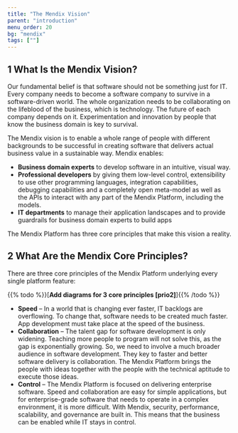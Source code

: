 ```yaml
---
title: "The Mendix Vision"
parent: "introduction"
menu_order: 20
bg: "mendix"
tags: [""]
---
```


## 1 What Is the Mendix Vision?

Our fundamental belief is that software should not be something just for IT. Every company needs to become a software company to survive in a software-driven world. The whole organization needs to be collaborating on the lifeblood of the business, which is technology. The future of each company depends on it. Experimentation and innovation by people that know the business domain is key to survival.

The Mendix vision is to enable a whole range of people with different backgrounds to be successful in creating software that delivers actual business value in a sustainable way. Mendix enables:
 * **Business domain experts** to develop software in an intuitive, visual way.
 * **Professional developers** by giving them low-level control, extensibility to use other programming languages, integration capabilities, debugging capabilities and a completely open meta-model as well as the APIs to interact with any part of the Mendix Platform, including the models.
 * **IT departments** to manage their application landscapes and to provide guardrails for business domain experts to build apps

The Mendix Platform has three core principles that make this vision a reality.

## 2 What Are the Mendix Core Principles?

There are three core principles of the Mendix Platform underlying every single platform feature:

{{% todo %}}[**Add diagrams for 3 core principles [prio2]**]{{% /todo %}}

* **Speed** – In a world that is changing ever faster, IT backlogs are overflowing. To change that, software needs to be created much faster. App development must take place at the speed of the business.
* **Collaboration** – The talent gap for software development is only widening. Teaching more people to program will not solve this, as the gap is exponentially growing. So, we need to involve a much broader audience in software development. They key to faster and better software delivery is collaboration. The Mendix Platform brings the people with ideas together with the people with the technical aptitude to execute those ideas.
* **Control** – The Mendix Platform is focused on delivering enterprise software. Speed and collaboration are easy for simple applications, but for enterprise-grade software that needs to operate in a complex environment, it is more difficult. With Mendix, security, performance, scalability, and governance are built in. This means that the business can be enabled while IT stays in control.
